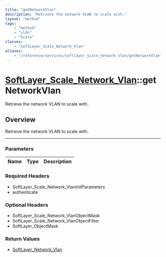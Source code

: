 ```yaml
---
title: "getNetworkVlan"
description: "Retrieve the network VLAN to scale with."
layout: "method"
tags:
    - "method"
    - "sldn"
    - "Scale"
classes:
    - "SoftLayer_Scale_Network_Vlan"
aliases:
    - "/reference/services/softlayer_scale_network_vlan/getNetworkVlan"
---
```

# [SoftLayer_Scale_Network_Vlan](/reference/services/SoftLayer_Scale_Network_Vlan)::getNetworkVlan


Retrieve the network VLAN to scale with.


## Overview 
Retrieve the network VLAN to scale with.

-----

### Parameters 
|Name | Type | Description |
| --- | --- | --- |


### Required Headers
* SoftLayer_Scale_Network_VlanInitParameters
* authenticate


### Optional Headers
* SoftLayer_Scale_Network_VlanObjectMask
* SoftLayer_Scale_Network_VlanObjectFilter
* SoftLayer_ObjectMask

### Return Values
* <a href='/reference/datatypes/SoftLayer_Network_Vlan'>SoftLayer_Network_Vlan </a>




